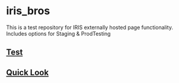 # iris_bros

This is a test repository for IRIS externally hosted page functionality. Includes options for Staging & ProdTesting

## [Test](https://dejai.github.io/iris_bros)
## [Quick Look](https://dejai.github.io/iris_bros/iris_quiclook.html)
